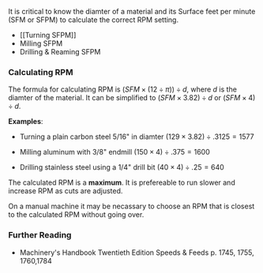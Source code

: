 It is critical to know the diamter of a material and its Surface feet per minute (SFM or SFPM) to calculate the correct RPM setting. 

- [[Turning SFPM]]
- Milling SFPM
- Drilling & Reaming SFPM

### Calculating RPM

The formula for calculating RPM is $(SFM\times(12\div\pi))\div d$, where $d$ is the diamter of the material.  It can be simplified to $(SFM \times 3.82) \div d$ or  $(SFM \times 4) \div d$.  

**Examples**:

- Turning a plain carbon steel  5/16" in diamter
  $(129 \times 3.82) \div .3125 = 1577$
  
- Milling aluminum with 3/8" endmill 
  $(150 \times 4) \div .375 = 1600$
  
- Drilling stainless steel using a 1/4" drill bit
    $(40 \times 4) \div .25 = 640$

The calculated RPM is a **maximum**. It is prefereable to run slower and increase RPM as cuts are adjusted. 

On a manual machine it may be necassary to choose an RPM that is closest to the calculated RPM without going over. 

### Further Reading

-  Machinery's Handbook Twentieth Edition Speeds & Feeds p. 1745, 1755, 1760,1784
